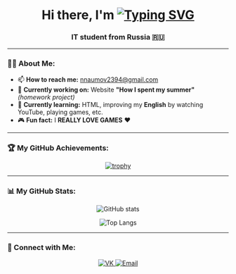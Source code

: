 <h1 align="center">
  Hi there, I'm  
  <a href="https://vk.com/user73792" target="_blank">
    <img src="https://readme-typing-svg.herokuapp.com?font=Fira+Code&size=32&pause=1000&color=00F7FF&center=true&vCenter=true&width=435&lines=Nikita+Naumov;Front-end+Developer;IT+Student+from+Russia" alt="Typing SVG" />
  </a>
</h1>

<h3 align="center">IT student from Russia 🇷🇺</h3>

---

### 👨‍💻 About Me:
- 📫 **How to reach me:** [nnaumov2394@gmail.com](mailto:nnaumov2394@gmail.com)
- 🔭 **Currently working on:** Website **"How I spent my summer"** *(homework project)*
- 🌱 **Currently learning:** HTML, improving my **English** by watching YouTube, playing games, etc.
- 🎮 **Fun fact:** I **REALLY LOVE GAMES** ❤️

---

### 🏆 My GitHub Achievements:
<p align="center">
  <a href="https://github.com/ryo-ma/github-profile-trophy">
    <img src="https://github.com/misterbiznes0" alt="trophy" />
  </a>
</p>

---

### 📊 My GitHub Stats:
<p align="center">
  <img src="https://github-readme-stats.vercel.app/api?username=z1dipex&show_icons=true&theme=radical" alt="GitHub stats" />
</p>

<p align="center">
  <img src="https://github-readme-stats.vercel.app/api/top-langs/?username=z1dipex&layout=compact&theme=radical" alt="Top Langs" />
</p>

---

### 🔗 Connect with Me:
<p align="center">
  <a href="https://vk.com/user73792" target="_blank">
    <img src="https://img.shields.io/badge/VK-0077FF?style=for-the-badge&logo=vk&logoColor=white" alt="VK" />
  </a>
  <a href="mailto:nnaumov2394@gmail.com">
    <img src="https://img.shields.io/badge/Email-D14836?style=for-the-badge&logo=gmail&logoColor=white" alt="Email" />
  </a>
</p>
